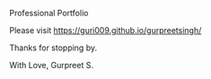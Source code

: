 Professional Portfolio

Please visit https://guri009.github.io/gurpreetsingh/

Thanks for stopping by.

With Love,
Gurpreet S.
